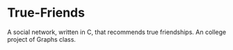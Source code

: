# True-Friends
A social network, written in C, that recommends true friendships. An college project of Graphs class.
